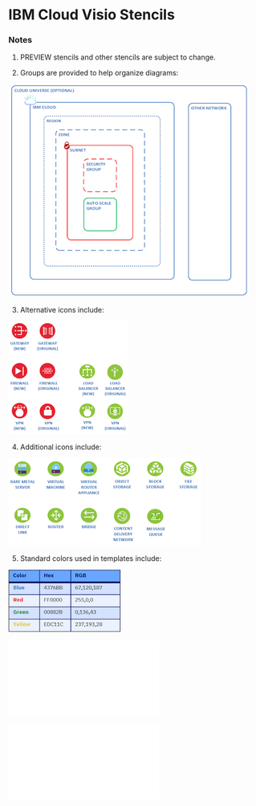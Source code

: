 # IBM Cloud Visio Stencils

### Notes

1. PREVIEW stencils and other stencils are subject to change.

2. Groups are provided to help organize diagrams:

![Groups](/images/groups.png)

3. Alternative icons include:

![RedesignedIcons](/images/redesignedicons.png)

4. Additional icons include:

![NewIcons](/images/newicons.png)

5. Standard colors used in templates include:

![Colors](/images/colors.png)

![Templates](/templates.md)

![Tutorial](/tutorial.md)
